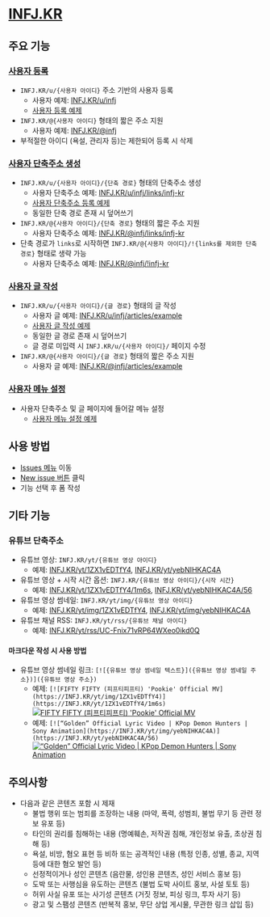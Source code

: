 # [INFJ.KR](https://infj.kr)

## 주요 기능

### [사용자 등록](https://github.com/OUS-KR/INFJ.KR/issues/new?template=01-user-register-by-issue.yml)

- `INFJ.KR/u/{사용자 아이디}` 주소 기반의 사용자 등록
  - 사용자 예제: [INFJ.KR/u/infj](https://infj.kr/u/infj)
  - [사용자 등록 예제](https://github.com/OUS-KR/INFJ.KR/issues/1)
- `INFJ.KR/@{사용자 아이디}` 형태의 짧은 주소 지원
  - 사용자 예제: [INFJ.KR/@infj](https://infj.kr/@infj)
- 부적절한 아이디 (욕설, 관리자 등)는 제한되어 등록 시 삭제

### [사용자 단축주소 생성](https://github.com/OUS-KR/INFJ.KR/issues/new?template=02-user-short-url-register-by-issue.yml)

- `INFJ.KR/u/{사용자 아이디}/{단축 경로}` 형태의 단축주소 생성
  - 사용자 단축주소 예제: [INFJ.KR/u/infj/links/infj-kr](https://infj.kr/u/infj/links/infj-kr)
  - [사용자 단축주소 등록 예제](https://github.com/OUS-KR/INFJ.KR/issues/2)
  - 동일한 단축 경로 존재 시 덮어쓰기
- `INFJ.KR/@{사용자 아이디}/{단축 경로}` 형태의 짧은 주소 지원
  - 사용자 단축주소 예제: [INFJ.KR/@infj/links/infj-kr](https://infj.kr/@infj/links/infj-kr)
- 단축 경로가 `links`로 시작하면 `INFJ.KR/@{사용자 아이디}/!{links를 제외한 단축 경로}` 형태로 생략 가능
  - 사용자 단축주소 예제: [INFJ.KR/@infj/!infj-kr](https://infj.kr/@infj/!infj-kr)

### [사용자 글 작성](https://github.com/OUS-KR/INFJ.KR/issues/new?template=03-user-article-writing-by-issue.yml)

- `INFJ.KR/u/{사용자 아이디}/{글 경로}` 형태의 글 작성
  - 사용자 글 예제: [INFJ.KR/u/infj/articles/example](https://infj.kr/u/infj/articles/example)
  - [사용자 글 작성 예제](https://github.com/OUS-KR/INFJ.KR/issues/3)
  - 동일한 글 경로 존재 시 덮어쓰기
  - 글 경로 미입력 시 `INFJ.KR/u/{사용자 아이디}/` 페이지 수정
- `INFJ.KR/@{사용자 아이디}/{글 경로}` 형태의 짧은 주소 지원
  - 사용자 글 예제: [INFJ.KR/@infj/articles/example](https://infj.kr/@infj/articles/example)
 
### [사용자 메뉴 설정](https://github.com/OUS-KR/INFJ.KR/issues/new?template=04-user-menu-setting-by-issue.yml)

- 사용자 단축주소 및 글 페이지에 들어갈 메뉴 설정
  - [사용자 메뉴 설정 예제](https://github.com/OUS-KR/INFJ.KR/issues/4)

## 사용 방법

- [Issues 메뉴](https://github.com/OUS-KR/INFJ.KR/issues) 이동
- [New issue 버튼](https://github.com/OUS-KR/INFJ.KR/issues/new/choose) 클릭
- 기능 선택 후 폼 작성

## 기타 기능

### 유튜브 단축주소

- 유튜브 영상: `INFJ.KR/yt/{유튜브 영상 아이디}`
  - 예제: [INFJ.KR/yt/1ZX1vEDTfY4](https://infj.kr/yt/1ZX1vEDTfY4), [INFJ.KR/yt/yebNIHKAC4A](https://infj.kr/yt/yebNIHKAC4A)
- 유튜브 영상 + 시작 시간 옵션: `INFJ.KR/{유튜브 영상 아이디}/{시작 시간}`
  - 예제: [INFJ.KR/yt/1ZX1vEDTfY4/1m6s](https://infj.kr/yt/1ZX1vEDTfY4/1m6s), [INFJ.KR/yt/yebNIHKAC4A/56](https://infj.kr/yt/yebNIHKAC4A/56)
- 유튜브 영상 썸네일: `INFJ.KR/yt/img/{유튜브 영상 아이디}`
  - 예제: [INFJ.KR/yt/img/1ZX1vEDTfY4](https://infj.kr/yt/img/1ZX1vEDTfY4), [INFJ.KR/yt/img/yebNIHKAC4A](https://infj.kr/yt/img/yebNIHKAC4A)
- 유튜브 채널 RSS: `INFJ.KR/yt/rss/{유튜브 채널 아이디}`
  - 예제: [INFJ.KR/yt/rss/UC-Fnix71vRP64WXeo0ikd0Q](https://infj.kr/yt/rss/UC-Fnix71vRP64WXeo0ikd0Q)

#### 마크다운 작성 시 사용 방법

- 유튜브 영상 썸네일 링크: `[![{유튜브 영상 썸네일 텍스트}]({유튜브 영상 썸네일 주소})]({유튜브 영상 주소})`
  - 예제: `[![FIFTY FIFTY (피프티피프티) 'Pookie' Official MV](https://INFJ.KR/yt/img/1ZX1vEDTfY4)](https://INFJ.KR/yt/1ZX1vEDTfY4/1m6s)`
  [![FIFTY FIFTY (피프티피프티) 'Pookie' Official MV](https://INFJ.KR/yt/img/1ZX1vEDTfY4)](https://INFJ.KR/yt/1ZX1vEDTfY4/1m6s)
  - 예제: `[![“Golden” Official Lyric Video | KPop Demon Hunters | Sony Animation](https://INFJ.KR/yt/img/yebNIHKAC4A)](https://INFJ.KR/yt/yebNIHKAC4A/56)`
  [![“Golden” Official Lyric Video | KPop Demon Hunters | Sony Animation](https://INFJ.KR/yt/img/yebNIHKAC4A)](https://INFJ.KR/yt/yebNIHKAC4A/56)

## 주의사항

- 다음과 같은 콘텐츠 포함 시 제재
  - 불법 행위 또는 범죄를 조장하는 내용 (마약, 폭력, 성범죄, 불법 무기 등 관련 정보 유포 등)
  - 타인의 권리를 침해하는 내용 (명예훼손, 저작권 침해, 개인정보 유출, 초상권 침해 등)
  - 욕설, 비방, 혐오 표현 등 비하 또는 공격적인 내용 (특정 인종, 성별, 종교, 지역 등에 대한 혐오 발언 등)
  - 선정적이거나 성인 콘텐츠 (음란물, 성인용 콘텐츠, 성인 서비스 홍보 등)
  - 도박 또는 사행심을 유도하는 콘텐츠 (불법 도박 사이트 홍보, 사설 토토 등)
  - 허위 사실 유포 또는 사기성 콘텐츠 (거짓 정보, 피싱 링크, 투자 사기 등)
  - 광고 및 스팸성 콘텐츠 (반복적 홍보, 무단 상업 게시물, 무관한 링크 삽입 등)